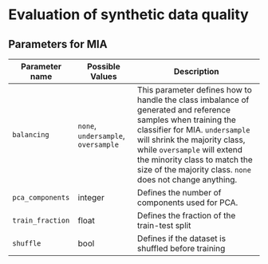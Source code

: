# Evaluation of synthetic data quality

## Parameters for MIA
| Parameter name   | Possible Values               | Description                                                                                                                                                                                                                                                                                                  |
|------------------|-------------------------------|--------------------------------------------------------------------------------------------------------------------------------------------------------------------------------------------------------------------------------------------------------------------------------------------------------------|
| `balancing`      | `none`, `undersample`, `oversample` | This parameter defines how to handle the class imbalance of generated and reference samples when training the classifier for MIA. `undersample` will shrink the majority class, while `oversample` will extend the minority class to match the size of the majority class. `none` does not change anything.  |
| `pca_components` | integer                       | Defines the number of components used for PCA.                                                                                                                                                                                                                                                               |
| `train_fraction` | float                         | Defines the fraction of the train-test split                                                                                                                                                                                                                                                                 |
| `shuffle`        | bool                          | Defines if the dataset is shuffled before training                                                                                                                                                                                                                                                           |
